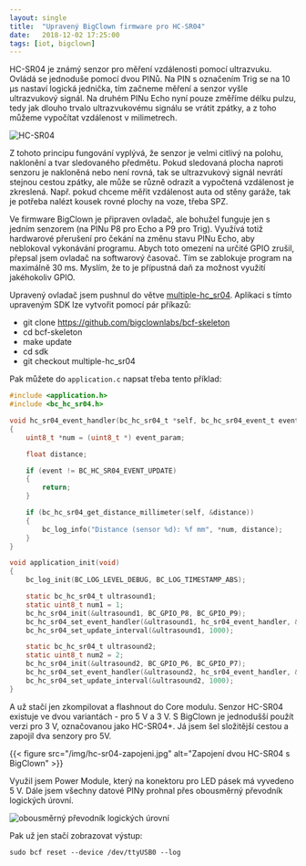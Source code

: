 ```yaml
---
layout: single
title:  "Upravený BigClown firmware pro HC-SR04"
date:   2018-12-02 17:25:00
tags: [iot, bigclown]
---
```

HC-SR04 je známý senzor pro měření vzdálenosti pomocí ultrazvuku. Ovládá se jednoduše pomocí dvou
PINů. Na PIN s označením Trig se na 10 μs nastaví logická jednička, tím začneme měření a senzor
vyšle ultrazvukový signál. Na druhém PINu Echo nyní pouze změříme délku pulzu, tedy jak dlouho trvalo
ultrazvukovému signálu se vrátit zpátky, a z toho můžeme vypočítat vzdálenost v milimetrech.

![HC-SR04](/img/hc-sr04.jpg)

Z tohoto principu fungování vyplývá, že senzor je velmi citlivý na polohu, naklonění a tvar sledovaného
předmětu. Pokud sledovaná plocha naproti senzoru je nakloněná nebo není rovná, tak se ultrazvukový
signál nevrátí stejnou cestou zpátky, ale může se různě odrazit a vypočtená vzdálenost je zkreslená.
Např. pokud chceme měřit vzdálenost auta od stěny garáže, tak je potřeba nalézt kousek rovné plochy
na voze, třeba SPZ.

Ve firmware BigClown je připraven ovladač, ale bohužel funguje jen s jedním senzorem (na PINu P8
pro Echo a P9 pro Trig). Využívá totiž hardwarové přerušení pro čekání na změnu stavu PINu Echo,
aby neblokoval vykonávání programu. Abych toto omezení na určité GPIO zrušil, přepsal jsem ovladač
na softwarový časovač. Tím se zablokuje program na maximálně 30 ms. Myslím, že to je přípustná daň
za možnost využití jakéhokoliv GPIO.

Upravený ovladač jsem pushnul do větve [multiple-hc_sr04](https://github.com/bigclownlabs/bcf-sdk/tree/multiple-hc_sr04).
Aplikaci s tímto upraveným SDK lze vytvořit pomocí pár příkazů:

- git clone https://github.com/bigclownlabs/bcf-skeleton
- cd bcf-skeleton
- make update
- cd sdk
- git checkout multiple-hc_sr04

Pak můžete do `application.c` napsat třeba tento příklad:

```c
#include <application.h>
#include <bc_hc_sr04.h>

void hc_sr04_event_handler(bc_hc_sr04_t *self, bc_hc_sr04_event_t event, void *event_param)
{
    uint8_t *num = (uint8_t *) event_param;

    float distance;

    if (event != BC_HC_SR04_EVENT_UPDATE)
    {
        return;
    }

    if (bc_hc_sr04_get_distance_millimeter(self, &distance))
    {
        bc_log_info("Distance (sensor %d): %f mm", *num, distance);
    }
}

void application_init(void)
{
    bc_log_init(BC_LOG_LEVEL_DEBUG, BC_LOG_TIMESTAMP_ABS);

    static bc_hc_sr04_t ultrasound1;
    static uint8_t num1 = 1;
    bc_hc_sr04_init(&ultrasound1, BC_GPIO_P8, BC_GPIO_P9);
    bc_hc_sr04_set_event_handler(&ultrasound1, hc_sr04_event_handler, &num1);
    bc_hc_sr04_set_update_interval(&ultrasound1, 1000);

    static bc_hc_sr04_t ultrasound2;
    static uint8_t num2 = 2;
    bc_hc_sr04_init(&ultrasound2, BC_GPIO_P6, BC_GPIO_P7);
    bc_hc_sr04_set_event_handler(&ultrasound2, hc_sr04_event_handler, &num2);
    bc_hc_sr04_set_update_interval(&ultrasound2, 1000);
}
```

A už stačí jen zkompilovat a flashnout do Core modulu. Senzor HC-SR04 existuje ve dvou variantách -
pro 5 V a 3 V. S BigClown je jednodušší použít verzi pro 3 V, označovanou jako HC-SR04+. Já jsem
šel složitější cestou a zapojil dva senzory pro 5V. 

{{< figure src="/img/hc-sr04-zapojeni.jpg" alt="Zapojení dvou HC-SR04 s BigClown" >}}

Využil jsem Power Module, který na konektoru pro LED pásek má vyvedeno 5 V. Dále jsem všechny datové
PINy prohnal přes obousměrný převodník logických úrovní.

![obousměrný převodník logických úrovní](/img/logic-level-converter.jpg)

Pak už jen stačí zobrazovat výstup:

```
sudo bcf reset --device /dev/ttyUSB0 --log
```
